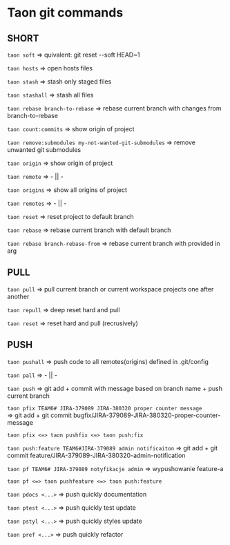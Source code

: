 # Taon git commands

## SHORT

`taon soft`  => quivalent: git reset --soft HEAD~1

`taon hosts`  => open hosts files

`taon stash`  => stash only staged files

`taon stashall`  => stash all files

`taon rebase branch-to-rebase`  => rebase current branch with changes from branch-to-rebase

`taon count:commits`  => show origin of project

`taon remove:submodules my-not-wanted-git-submodules`  => remove unwanted git submodules

`taon origin`  => show origin of project

`taon remote`  => - || -

`taon origins`  => show all origins of project

`taon remotes`  => - || -

`taon reset`  => reset project to default branch

`taon rebase`  => rebase current branch with default branch

`taon rebase branch-rebase-from` => rebase current branch with provided in arg

## PULL

`taon pull`  => pull current branch or current workspace projects one after another

`taon repull`  => deep reset hard and pull

`taon reset`  => reset hard and pull (recrusively)


## PUSH

`taon pushall` => push code to all remotes(origins) defined in .git/config

`taon pall` => - || -

`taon push`  => git add + commit with message based on branch name + push current branch

`taon pfix TEAM6# JIRA-379089 JIRA-380320 proper counter message`  
=> git add + git commit bugfix/JIRA-379089-JIRA-380320-proper-counter-message

`taon pfix <=> taon pushfix <=> taon push:fix`

`taon push:feature TEAM6#JIRA-379089 admin notificaiton`
=> git add + git commit feature/JIRA-379089-JIRA-380320-admin-notification

`taon pf TEAM6# JIRA-379089 notyfikacje admin` 
=> wypushowanie feature-a 

`taon pf <=> taon pushfeature <=> taon push:feature`

`taon pdocs <...>` => push quickly documentation

`taon ptest <...>` => push quickly test update

`taon pstyl <...>` => push quickly styles update

`taon pref <...>` => push quickly refactor
